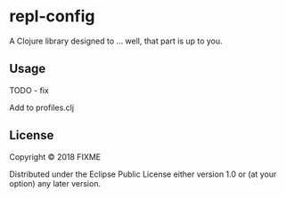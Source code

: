 # repl-config

A Clojure library designed to ... well, that part is up to you.

## Usage

TODO - fix

Add to profiles.clj

## License

Copyright © 2018 FIXME

Distributed under the Eclipse Public License either version 1.0 or (at
your option) any later version.
